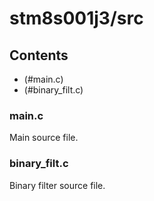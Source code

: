 # stm8s001j3/src

## Contents
* (#main.c)
* (#binary_filt.c)

### main.c
Main source file.

### binary_filt.c
Binary filter source file.
